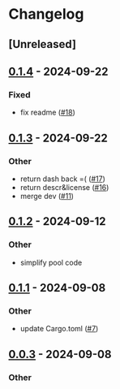 # Changelog


## [Unreleased]

## [0.1.4](https://github.com/Sild/autoreturn-pool/compare/autoreturn-pool-v0.1.3...autoreturn-pool-v0.1.4) - 2024-09-22

### Fixed

- fix readme ([#18](https://github.com/Sild/autoreturn-pool/pull/18))

## [0.1.3](https://github.com/Sild/autoreturn-pool/compare/autoreturn-pool-v0.1.2...autoreturn-pool-v0.1.3) - 2024-09-22

### Other

- return dash back =( ([#17](https://github.com/Sild/autoreturn-pool/pull/17))
- return descr&license ([#16](https://github.com/Sild/autoreturn-pool/pull/16))
- merge dev ([#11](https://github.com/Sild/autoreturn-pool/pull/11))

## [0.1.2](https://github.com/Sild/autoreturn-pool/compare/autoreturn-pool-v0.1.1...autoreturn-pool-v0.1.2) - 2024-09-12

### Other

- simplify pool code

## [0.1.1](https://github.com/Sild/autoreturn-pool/compare/autoreturn-pool-v0.1.0...autoreturn-pool-v0.1.1) - 2024-09-08

### Other

- update Cargo.toml ([#7](https://github.com/Sild/autoreturn-pool/pull/7))

## [0.0.3](https://github.com/Sild/autoreturn-pool/compare/autoreturn-pool-v0.0.2...autoreturn-pool-v0.0.3) - 2024-09-08

### Other


